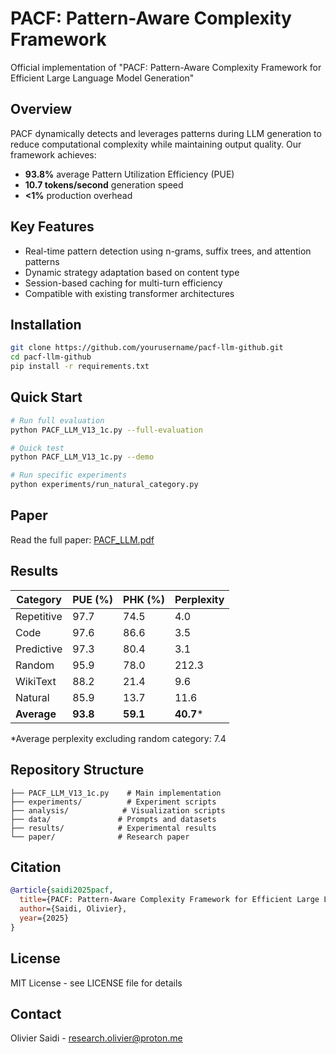 # PACF: Pattern-Aware Complexity Framework

Official implementation of "PACF: Pattern-Aware Complexity Framework for Efficient Large Language Model Generation"

## Overview

PACF dynamically detects and leverages patterns during LLM generation to reduce computational complexity while maintaining output quality. Our framework achieves:

- **93.8%** average Pattern Utilization Efficiency (PUE)
- **10.7 tokens/second** generation speed
- **<1%** production overhead

## Key Features

- Real-time pattern detection using n-grams, suffix trees, and attention patterns
- Dynamic strategy adaptation based on content type
- Session-based caching for multi-turn efficiency
- Compatible with existing transformer architectures

## Installation

```bash
git clone https://github.com/yourusername/pacf-llm-github.git
cd pacf-llm-github
pip install -r requirements.txt
```

## Quick Start

```bash
# Run full evaluation
python PACF_LLM_V13_1c.py --full-evaluation

# Quick test
python PACF_LLM_V13_1c.py --demo

# Run specific experiments
python experiments/run_natural_category.py
```

## Paper

Read the full paper: [PACF_LLM.pdf](paper/PACF_LLM.pdf)

## Results

| Category    | PUE (%) | PHK (%) | Perplexity |
|-------------|---------|---------|------------|
| Repetitive  | 97.7    | 74.5    | 4.0        |
| Code        | 97.6    | 86.6    | 3.5        |
| Predictive  | 97.3    | 80.4    | 3.1        |
| Random      | 95.9    | 78.0    | 212.3      |
| WikiText    | 88.2    | 21.4    | 9.6        |
| Natural     | 85.9    | 13.7    | 11.6       |
| **Average** | **93.8**| **59.1**| **40.7***  |

*Average perplexity excluding random category: 7.4

## Repository Structure

```
├── PACF_LLM_V13_1c.py    # Main implementation
├── experiments/          # Experiment scripts
├── analysis/            # Visualization scripts
├── data/               # Prompts and datasets
├── results/            # Experimental results
└── paper/              # Research paper
```

## Citation

```bibtex
@article{saidi2025pacf,
  title={PACF: Pattern-Aware Complexity Framework for Efficient Large Language Model Generation},
  author={Saidi, Olivier},
  year={2025}
}
```

## License

MIT License - see LICENSE file for details

## Contact

Olivier Saidi - research.olivier@proton.me